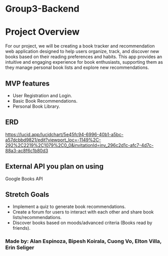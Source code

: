 # Group3-Backend

# Project Overview
For our project, we will be creating a book tracker and recommendation web application designed to help users organize, track, and discover new books based on their reading preferences and habits. This app provides an intuitive and engaging experience for book enthusiasts, supporting them as they manage personal book lists and explore new recommendations.

## MVP features
- User Registration and Login.
- Basic Book Recommendations.
- Personal Book Library.
    
## ERD
https://lucid.app/lucidchart/5e45fc94-6996-40b1-a5bc-a57dcbbd9821/edit?viewport_loc=-1149%2C-292%2C2219%2C1079%2C0_0&invitationId=inv_296c2d1c-afc7-4d7c-88a3-ac8f6c1b80d3

## External API you plan on using
Google Books API

## Stretch Goals
- Implement a quiz to generate book recommendations.
- Create a forum for users to interact with each other and share book lists/recommendations.
- Discover books based on moods/advanced criteria (Books read by friends).

### Made by: Alan Espinoza, Bipesh Koirala, Cuong Vo, Elton Villa, Erin Seliger
